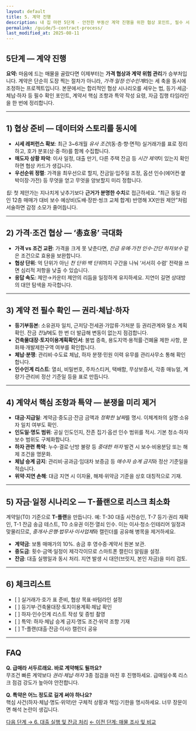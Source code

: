 ```yaml
---
layout: default
title: 5. 계약 진행
description: 내 집 마련 5단계 - 안전한 부동산 계약 진행을 위한 협상 포인트, 필수 서류, 특약 문구, 자금·일정 관리 체크리스트까지 완전 가이드.
permalink: /guide/5-contract-process/
last_modified_at: 2025-08-11
---
```


<section class="guide-detail">

<h1>5단계 — 계약 진행</h1>

<p><strong>요약:</strong> 마음에 드는 매물을 골랐다면 이제부터는 <strong>가격 협상과 계약 위험 관리</strong>가 승부처입니다. 계약은 단순히 도장 찍는 절차가 아니라, <em>가격·일정·인수인계</em>라는 세 축을 동시에 조정하는 프로젝트입니다. 본문에서는 합리적인 협상 시나리오를 세우는 법, 등기·세금·체납·하자 등 필수 확인 포인트, 계약서 핵심 조항과 특약 작성 요령, 자금 집행 타임라인을 한 번에 정리합니다.</p>

<hr>

<h2>1) 협상 준비 — 데이터와 스토리를 동시에</h2>
<ul>
  <li><strong>시세 레퍼런스 확보</strong>: 최근 3~6개월 <em>유사 조건</em>(동·층·향·면적) 실거래가를 표로 정리하고, 호가 분포(상·중·하)를 함께 수집합니다.</li>
  <li><strong>매도자 상황 파악</strong>: 이사 일정, 대출 만기, 다른 주택 잔금 등 <em>시간 제약</em>이 있는지 확인하면 협상 카드가 생깁니다.</li>
  <li><strong>우선순위 정렬</strong>: 가격을 최우선으로 할지, 잔금일·입주일 조정, 옵션 인수(에어컨·붙박이장·가전) 등 무엇을 얻고 무엇을 양보할지 미리 정합니다.</li>
</ul>

<p><em>팁:</em> 첫 제안가는 지나치게 낮추기보다 <strong>근거가 분명한 수치</strong>로 접근하세요. “최근 동일 라인 12층 매매가 대비 보수 예상비(도배·장판·씽크 교체 합계) 반영해 XX만원 제안”처럼 서술하면 감정 소모가 줄어듭니다.</p>

<hr>

<h2>2) 가격·조건 협상 — ‘총효용’ 극대화</h2>
<ul>
  <li><strong>가격 vs 조건 교환</strong>: 가격을 크게 못 낮춘다면, <em>잔금 유예·가전 인수·간단 하자보수</em> 같은 조건으로 효용을 보완합니다.</li>
  <li><strong>협상 단위</strong>: 억 단위가 아닌 <em>천 단위·백 단위</em>까지 구간을 나눠 ‘서서히 수렴’ 전략을 쓰면 심리적 저항을 낮출 수 있습니다.</li>
  <li><strong>응답 속도</strong>: 제안→카운터 제안의 리듬을 일정하게 유지하세요. 지연이 길면 상대방의 대안 탐색을 자극합니다.</li>
</ul>

<hr>

<h2>3) 계약 전 필수 확인 — 권리·체납·하자</h2>
<ul>
  <li><strong>등기부등본</strong>: 소유권자 일치, 근저당·전세권·가압류·가처분 등 권리관계와 말소 계획 확인. 잔금 <em>전날</em>에도 한 번 더 발급해 변동이 없는지 점검합니다.</li>
  <li><strong>건축물대장·토지이용계획확인서</strong>: 불법 증축, 용도지역·용적률·건폐율 제한 사항, 문화재·개발제한구역 여부를 확인합니다.</li>
  <li><strong>체납·분쟁</strong>: 관리비·수도료 체납, 하자 분쟁·민원 이력 유무를 관리사무소 통해 확인합니다.</li>
  <li><strong>인수인계 리스트</strong>: 열쇠, 비밀번호, 주차스티커, 택배함, 무상보증서, 각종 매뉴얼, 계량기·관리비 정산 기준일 등을 표로 만듭니다.</li>
</ul>

<hr>

<h2>4) 계약서 핵심 조항과 특약 — 분쟁을 미리 제거</h2>
<ul>
  <li><strong>대금·지급일</strong>: 계약금·중도금·잔금 금액과 <em>정확한 날짜</em>를 명시. 이체계좌의 실명·소유자 일치 여부도 확인.</li>
  <li><strong>인도일·명도 범위</strong>: 공실 인도인지, 잔존 집기·옵션 인수 범위를 적시. 기본 청소·하자보수 범위도 구체화합니다.</li>
  <li><strong>하자 관련 특약</strong>: 누수·결로·난방 불량 등 <em>중대한 하자</em> 발견 시 보수·비용분담 또는 해제 조건을 명문화.</li>
  <li><strong>체납 승계 금지</strong>: 관리비·공과금·임대차 보증금 등 <em>매수자 승계 금지</em>와 정산 기준일을 적습니다.</li>
  <li><strong>위약·지연 손해</strong>: 대금 지연 시 이자율, 해제·위약금 기준을 상호 대칭적으로 기재.</li>
</ul>

<hr>

<h2>5) 자금·일정 시나리오 — T-플랜으로 리스크 최소화</h2>
<p>계약일(T0) 기준으로 <strong>T-플랜</strong>을 만듭니다. 예: T-30 대출 사전승인, T-7 등기·권리 재확인, T-1 잔금 송금 테스트, T0 소유권 이전·열쇠 인수. 이는 이사·청소·인테리어 일정과 맞물리므로, <em>중개사·은행·법무사·이사업체</em>와 캘린더를 공유해 병목을 제거하세요.</p>

<ul>
  <li><strong>계약금</strong>: 보통 매매가의 10%. 송금 후 영수증·계약서 원본 보관.</li>
  <li><strong>중도금</strong>: 횟수·금액·일정이 제각각이므로 스마트폰 캘린더 알림을 설정.</li>
  <li><strong>잔금</strong>: 대출 실행일과 동시 처리. 지연 발생 시 대안(브릿지, 본인 자금)을 미리 검토.</li>
</ul>

<hr>

<h2>6) 체크리스트</h2>
<ul>
  <li>[ ] 실거래가·호가 표 준비, 협상 목표·바텀라인 설정</li>
  <li>[ ] 등기부·건축물대장·토지이용계획·체납 확인</li>
  <li>[ ] 하자·인수인계 리스트 작성 및 증빙 촬영</li>
  <li>[ ] 특약: 하자·체납 승계 금지·명도 조건·위약 조항 기재</li>
  <li>[ ] T-플랜(대출·잔금·이사) 캘린더 공유</li>
</ul>

<hr>

<h2>FAQ</h2>
<p><strong>Q. 급매라 서두르래요. 바로 계약해도 될까요?</strong><br>무조건 빠른 계약보다 <em>권리·체납·하자</em> 3종 점검을 마친 후 진행하세요. 급매일수록 리스크 점검 강도가 높아야 안전합니다.</p>
<p><strong>Q. 특약은 어느 정도로 길게 써야 하나요?</strong><br>핵심 사건(하자·체납·명도·위약)만 구체적 상황과 책임·기한을 명시하세요. 너무 장문이면 해석 논란이 생깁니다.</p>

<p>
<a class="btn primary" href="{{ '/guide/6-loan-and-closing/' | relative_url }}">다음 단계 → 6. 대출 실행 및 잔금 처리</a>
<a class="btn" href="{{ '/guide/4-property-research/' | relative_url }}">← 이전 단계: 매물 조사 및 비교</a>
</p>

</section>
